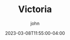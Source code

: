 ---
date: 2023-03-08T11:55:00-04:00
title: "Victoria"
ab: "VIC"
seo_title: "Contact Victoria Senators and Member of parliament"
description: Contact Victoria representatives
author: john
url: /australia/victoria/
flag: seal.png
weight: 1
state: "yes"

layout: states
---